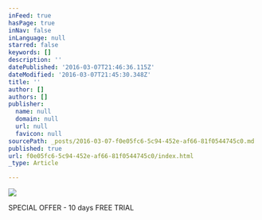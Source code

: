 ```yaml
---
inFeed: true
hasPage: true
inNav: false
inLanguage: null
starred: false
keywords: []
description: ''
datePublished: '2016-03-07T21:46:36.115Z'
dateModified: '2016-03-07T21:45:30.348Z'
title: ''
author: []
authors: []
publisher:
  name: null
  domain: null
  url: null
  favicon: null
sourcePath: _posts/2016-03-07-f0e05fc6-5c94-452e-af66-81f0544745c0.md
published: true
url: f0e05fc6-5c94-452e-af66-81f0544745c0/index.html
_type: Article

---
```

![](https://the-grid-user-content.s3-us-west-2.amazonaws.com/4e650d6e-540f-4c3a-8c07-d503ec2eb44d.jpg)

SPECIAL OFFER - 10 days  FREE TRIAL